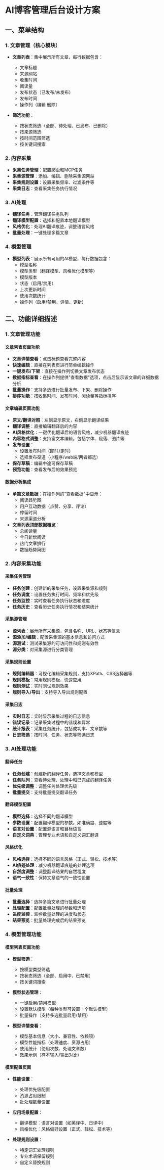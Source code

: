 # AI博客管理后台设计方案

## 一、菜单结构

### 1. 文章管理（核心模块）
- **文章列表**：集中展示所有文章，每行数据包含：
  - 文章标题
  - 来源网站
  - 收集时间
  - 阅读量
  - 发布状态（已发布/未发布）
  - 发布时间
  - 操作列（编辑 删除）

- **筛选功能**：
  - 按状态筛选（全部、待处理、已发布、已删除）
  - 按来源筛选
  - 按时间范围筛选
  - 按关键词搜索

### 2. 内容采集
- **采集任务管理**：配置爬虫和MCP任务
- **采集源管理**：添加、编辑、删除采集源网站
- **采集规则设置**：设置采集频率、过滤条件等
- **采集日志**：查看采集任务执行情况

### 3. AI处理
- **翻译任务**：管理翻译任务队列
- **翻译模型配置**：选择和配置本地翻译模型
- **风格优化**：处理AI翻译痕迹，调整语言风格
- **批量处理**：一键处理多篇文章

### 4. 模型管理
- **模型列表**：展示所有可用的AI模型，每行数据包含：
  - 模型名称
  - 模型类型（翻译模型、风格优化模型等）
  - 模型版本
  - 状态（启用/禁用）
  - 上次更新时间
  - 使用次数统计
  - 操作列（启用/禁用、详情、更新）

## 二、功能详细描述

### 1. 文章管理功能

#### 文章列表页面功能
- **文章详情查看**：点击标题查看完整内容
- **快速编辑**：直接在列表页进行简单编辑操作
- **一键发布/下架**：直接在操作列切换文章发布状态
- **数据指标查看**：在操作列提供"查看数据"选项，点击后显示该文章的详细数据分析
- **批量操作**：支持多选进行批量发布、下架、删除操作
- **排序功能**：按收集时间、发布时间、阅读量等指标排序

#### 文章编辑页面功能
- **原文/翻译对照**：左侧显示原文，右侧显示翻译结果
- **翻译调整**：直接编辑翻译后的内容
- **AI风格优化**：一键优化翻译后的语言风格，减少机器翻译痕迹
- **内容格式调整**：支持富文本编辑，包括字体、段落、图片等
- **发布设置**：
  - 设置发布时间（即时/定时）
  - 选择发布渠道（小程序/web端/两者都选）
- **保存草稿**：编辑中途可保存草稿
- **预览功能**：查看发布后的效果预览

#### 数据分析集成
- **单篇文章数据**：在操作列的"查看数据"中显示：
  - 阅读趋势图
  - 用户互动数据（点赞、分享、评论）
  - 停留时间
  - 来源渠道分析
- **文章列表顶部数据概览**：
  - 总阅读量
  - 今日新增阅读
  - 热门文章排行
  - 数据趋势简图

### 2. 内容采集功能

#### 采集任务管理
- **任务创建**：创建新的采集任务，设置采集源和规则
- **任务调度**：设置任务执行时间、频率和优先级
- **任务监控**：实时查看任务执行状态和进度
- **任务历史**：查看历史任务执行情况和结果统计

#### 采集源管理
- **源列表**：展示所有采集源，包含名称、URL、状态等信息
- **源添加/编辑**：配置采集源的基本信息和访问方式
- **源测试**：测试采集源的可访问性和规则有效性
- **源分类**：对采集源进行分类管理

#### 采集规则设置
- **规则编辑器**：可视化编辑采集规则，支持XPath、CSS选择器等
- **规则模板**：常用规则模板，快速应用
- **规则测试**：实时测试规则效果
- **规则导入/导出**：支持导入导出规则配置

#### 采集日志
- **实时日志**：实时显示采集过程的日志信息
- **错误记录**：记录采集过程中的错误和异常
- **统计报表**：采集任务统计，包括成功率、文章数等
- **日志筛选**：按时间、任务、状态等筛选日志

### 3. AI处理功能

#### 翻译任务
- **任务创建**：创建新的翻译任务，选择文章和模型
- **任务队列**：查看待处理、处理中和已完成的翻译任务
- **优先级调整**：调整任务处理优先级
- **批量提交**：支持批量提交翻译任务

#### 翻译模型配置
- **模型选择**：选择不同的翻译模型
- **参数设置**：配置翻译模型的参数，如准确度、速度等
- **语言对设置**：配置源语言和目标语言
- **自定义词典**：管理专业术语和自定义词汇翻译

#### 风格优化
- **风格选择**：选择不同的语言风格（正式、轻松、技术等）
- **AI痕迹处理**：减少机器翻译痕迹的处理选项
- **自然度调整**：调整翻译结果的自然程度
- **语气一致性**：保持文章语气的一致性设置

#### 批量处理
- **批量选择**：选择多篇文章进行批量处理
- **处理配置**：配置批量处理的参数和选项
- **进度监控**：监控批量处理的进度和状态
- **结果预览**：批量处理完成后的结果预览

### 4. 模型管理功能

#### 模型列表页面功能
- **模型筛选**：
  - 按模型类型筛选
  - 按状态筛选（全部、启用中、已禁用）
  - 按关键词搜索

- **模型状态管理**：
  - 一键启用/禁用模型
  - 设置默认模型（每种类型可设置一个默认模型）
  - 批量操作（支持多选批量启用/禁用）

- **模型详情查看**：
  - 模型基本信息（大小、兼容性、依赖项）
  - 模型性能指标（处理速度、资源占用）
  - 使用统计（使用次数、处理文章数）
  - 效果示例（样本输入/输出对比）

#### 模型配置页面
- **性能设置**：
  - 处理优先级配置
  - 资源占用限制
  - 批处理数量设置

- **应用场景配置**：
  - 翻译模型：语言对设置（如英译中、日译中）
  - 风格优化：风格偏好设置（正式、轻松、技术等）

- **处理规则设置**：
  - 特定词汇处理规则
  - 专业术语保留规则
  - 自定义替换规则





